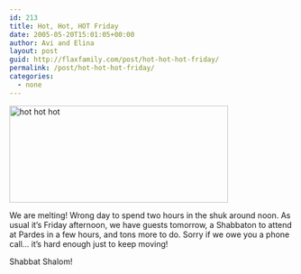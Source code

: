 ```yaml
---
id: 213
title: Hot, Hot, HOT Friday
date: 2005-05-20T15:01:05+00:00
author: Avi and Elina
layout: post
guid: http://flaxfamily.com/post/hot-hot-hot-friday/
permalink: /post/hot-hot-hot-friday/
categories:
  - none
---
```

<img src="http://flaxfamily.com/uploads/jlemhotmay05.png" alt="hot hot hot" width="388" height="172" />

We are melting! Wrong day to spend two hours in the shuk around noon. As usual it&#8217;s Friday afternoon, we have guests tomorrow, a Shabbaton to attend at Pardes in a few hours, and tons more to do. Sorry if we owe you a phone call&#8230; it&#8217;s hard enough just to keep moving!

Shabbat Shalom!